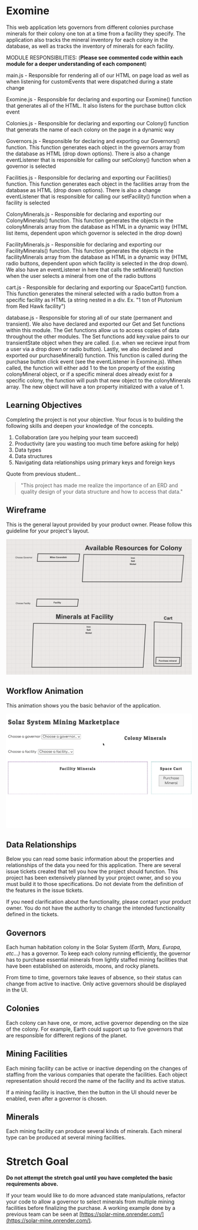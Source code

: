 # Exomine

This web application lets governors from different colonies purchase minerals for their colony one ton at a time from a facility they specify. The application also tracks the mineral inventory for each colony in the database, as well as tracks the inventory of minerals for each facility.

MODULE RESPONSIBILITIES:
(**Please see commented code within each module for a deeper understanding of each component**)

main.js - Responsible for rendering all of our HTML on page load as well as when listening for customEvents that were dispatched during a state change

Exomine.js - Responsible for declaring and exporting our Exomine() function that generates all of the HTML. It also listens for the purchase button click event

Colonies.js - Responsible for declaring and exporting our Colony() function that generats the name of each colony on the page in a dynamic way

Governors.js - Responsible for declaring and exporting our Governors() function. This function generates each object in the governors array from the database as HTML (drop down options). There is also a change eventListener that is responsible for calling our setColony() function when a governor is selected

Facilities.js - Responsible for declaring and exporting our Facilities() function. This function generates each object in the facilities array from the database as HTML (drop down options). There is also a change eventListener that is responsible for calling our setFacility() function when a facility is selected

ColonyMinerals.js - Responsible for declaring and exporting our ColonyMinerals() function. This function generates the objects in the colonyMinerals array from the database as HTML in a dynamic way (HTML list items, dependent upon which governor is selected in the drop down)

FacilityMinerals.js - Responsible for declaring and exporting our FacilityMinerals() function. This function generates the objects in the facilityMinerals array from the database as HTML in a dynamic way (HTML radio buttons, dependent upon which facility is selected in the drop down). We also have an eventListener in here that calls the setMineral() function when the user selects a mineral from one of the radio buttons

cart.js - Responsible for declaring and exporting our SpaceCart() function. This function generates the mineral selected with a radio button from a specific facility as HTML (a string nested in a div. Ex. "1 ton of Plutonium from Red Hawk facility") 

database.js - Responsible for storing all of our state (permanent and transient). We also have declared and exported our Get and Set functions within this module. The Get functions allow us to access copies of data throughout the other modules. The Set functions add key:value pairs to our transientState object when they are called. (i.e. when we recieve input from a user via a drop down or radio button). Lastly, we also declared and exported our purchaseMineral() function. This function is called during the purchase button click event (see the eventListener in Exomine.js). When called, the function will either add 1 to the ton property of the existing colonyMineral object, or if a specific mineral does already exist for a specific colony, the function will push that new object to the colonyMinerals array. The new object will have a ton property initialized with a value of 1.


## Learning Objectives

Completing the project is not your objective. Your focus is to building the following skills and deepen your knowledge of the concepts.

1. Collaboration (are you helping your team succeed)
1. Productivity (are you wasting too much time before asking for help)
1. Data types
1. Data structures
1. Navigating data relationships using primary keys and foreign keys

Quote from previous student...

> "This project has made me realize the importance of an ERD and quality design of your data structure and how to access that data."

## Wireframe

This is the general layout provided by your product owner. Please follow this guideline for your project's layout.

![wireframe for project](./images/wireframe.png)


## Workflow Animation

This animation shows you the basic behavior of the application.

![](./images/exomine.gif)

## Data Relationships

Below you can read some basic information about the properties and relationships of the data you need for this application. There are several issue tickets created that tell you how the project should function. This project has been extensively planned by your project owner, and so you must build it to those specifications. Do not deviate from the definition of the features in the issue tickets.

If you need clarification about the functionality, please contact your product owner. You do not have the authority to change the intended functionality defined in the tickets.

## Governors

Each human habitation colony in the Solar System _(Earth, Mars, Europa, etc...)_ has a governor. To keep each colony running efficiently, the governor has to purchase essential minerals from lightly staffed mining facilities that have been established on asteroids, moons, and rocky planets.

From time to time, governors take leaves of absence, so their status can change from active to inactive. Only active governors should be displayed in the UI.

## Colonies

Each colony can have one, or more, active governor depending on the size of the colony. For example, Earth could support up to five governors that are responsible for different regions of the planet.

## Mining Facilities

Each mining facility can be active or inactive depending on the changes of staffing from the various companies that operate the facilities. Each object representation should record the name of the facility and its active status.

If a mining facility is inactive, then the button in the UI should never be enabled, even after a governor is chosen.

## Minerals

Each mining facility can produce several kinds of minerals. Each mineral type can be produced at several mining facilities.

# Stretch Goal

**Do not attempt the stretch goal until you have completed the basic requirements above.**

If your team would like to do more advanced state manipulations, refactor your code to allow a governor to select minerals from multiple mining facilities before finalizing the purchase. A working example done by a previous team can be seen at [https://solar-mine.onrender.com/](https://solar-mine.onrender.com/). 
